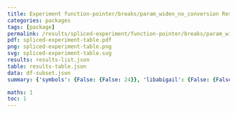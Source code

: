```yaml
---
title: Experiment function-pointer/breaks/param_widen_no_conversion Results
categories: packages
tags: [package]
permalink: /results/spliced-experiment/function-pointer/breaks/param_widen_no_conversion/
pdf: spliced-experiment-table.pdf
png: spliced-experiment-table.png
svg: spliced-experiment-table.svg
results: results-list.json
table: results-table.json
data: df-subset.json
summary: {'symbols': {False: {False: 24}}, 'libabigail': {False: {False: 12}}, 'abi-laboratory': {False: {False: 12}}}

maths: 1
toc: 1
---
```

